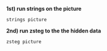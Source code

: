 **1st) run strings on the picture**

	strings picture

**2nd) run zsteg to the the hidden data**
	
	zsteg picture
